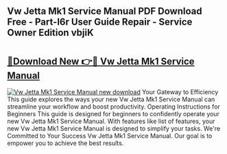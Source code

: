 ## Vw Jetta Mk1 Service Manual PDF Download Free - Part-I6r User Guide Repair - Service Owner Edition vbjiK

# <h2><a href="http://bc82997.oget.top/?id=Vw+Jetta+Mk1+Service+Manual">🔗Download New 👉🔴 Vw Jetta Mk1 Service Manual</a></h2>

[![Vw Jetta Mk1 Service Manual new download](https://i.imgur.com/5g1atiW.png)](http://bc82997.oget.top/?id=Vw+Jetta+Mk1+Service+Manual)
Your Gateway to Efficiency This guide explores the ways your new Vw Jetta Mk1 Service Manual can streamline your workflow and boost productivity. Operating Instructions for Beginners This guide is designed for beginners to confidently operate your new Vw Jetta Mk1 Service Manual. With features like list of features, your new Vw Jetta Mk1 Service Manual is designed to simplify your tasks. We're Committed to Your Success Vw Jetta Mk1 Service Manual. Our goal is to empower you to achieve the best results.
